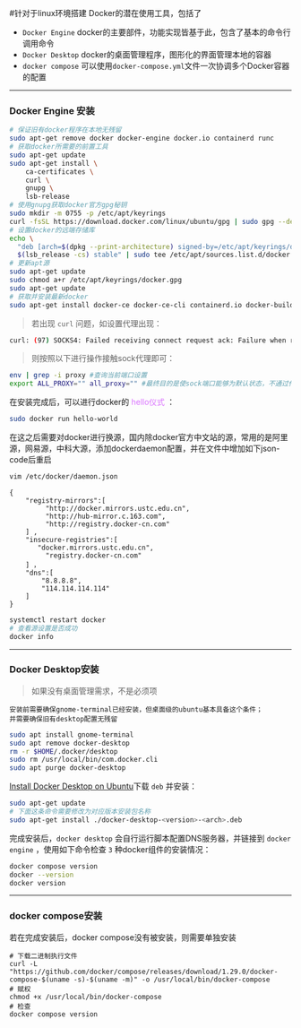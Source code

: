 #针对于linux环境搭建 
Docker的潜在使用工具，包括了
- `Docker Engine` docker的主要部件，功能实现皆基于此，包含了基本的命令行调用命令
- `Docker Desktop` docker的桌面管理程序，图形化的界面管理本地的容器
- `docker compose` 可以使用`docker-compose.yml`文件一次协调多个Docker容器的配置

---

### Docker Engine 安装

```bash
# 保证旧有docker程序在本地无残留
sudo apt-get remove docker docker-engine docker.io containerd runc
# 获取docker所需要的前置工具
sudo apt-get update
sudo apt-get install \
    ca-certificates \
    curl \
    gnupg \
    lsb-release
# 使用gnupg获取docker官方gpg秘钥
sudo mkdir -m 0755 -p /etc/apt/keyrings
curl -fsSL https://download.docker.com/linux/ubuntu/gpg | sudo gpg --dearmor -o /etc/apt/keyrings/docker.gpg
# 设置docker的远端存储库
echo \
  "deb [arch=$(dpkg --print-architecture) signed-by=/etc/apt/keyrings/docker.gpg] https://download.docker.com/linux/ubuntu \
  $(lsb_release -cs) stable" | sudo tee /etc/apt/sources.list.d/docker.list > /dev/null
# 更新apt源
sudo apt-get update
sudo chmod a+r /etc/apt/keyrings/docker.gpg
sudo apt-get update
# 获取并安装最新docker
sudo apt-get install docker-ce docker-ce-cli containerd.io docker-buildx-plugin docker-compose-plugin
```

> 若出现 `curl` 问题，如设置代理出现：

```bash
curl: (97) SOCKS4: Failed receiving connect request ack: Failure when receiving data     from the peer
```

> 则按照以下进行操作接触sock代理即可：

```bash
env | grep -i proxy #查询当前端口设置
export ALL_PROXY="" all_proxy="" #最终目的是使sock端口能够为默认状态，不通过代理
```

在安装完成后，可以进行docker的 <font color="#da73ff">hello仪式</font> ：

```bash
sudo docker run hello-world
```

在这之后需要对docker进行换源，国内除docker官方中文站的源，常用的是阿里源，网易源，中科大源，添加dockerdaemon配置，并在文件中增加如下json-code后重启

```bash
vim /etc/docker/daemon.json
```

```shell
{
    "registry-mirrors":[
         "http://docker.mirrors.ustc.edu.cn",
         "http://hub-mirror.c.163.com",
         "http://registry.docker-cn.com"
    ] ,
    "insecure-registries":[
       "docker.mirrors.ustc.edu.cn",
         "registry.docker-cn.com"
    ] ，
    "dns":[
	    "8.8.8.8",
	    "114.114.114.114"
    ]
}
```

```bash
systemctl restart docker
# 查看源设置是否成功
docker info
```

---

### Docker Desktop安装

> 如果没有桌面管理需求，不是必须项

	安装前需要确保gnome-terminal已经安装，但桌面级的ubuntu基本具备这个条件；
	并需要确保旧有desktop配置无残留

```bash
sudo apt install gnome-terminal
sudo apt remove docker-desktop
rm -r $HOME/.docker/desktop
sudo rm /usr/local/bin/com.docker.cli
sudo apt purge docker-desktop
```

[Install Docker Desktop on Ubuntu](https://docs.docker.com/desktop/install/ubuntu/)下载 `deb` 并安装：

```bash
sudo apt-get update
# 下面这条命令需要修改为对应版本安装包名称
sudo apt-get install ./docker-desktop-<version>-<arch>.deb
```

完成安装后，`docker desktop` 会自行运行脚本配置DNS服务器，并链接到 `docker engine` ，使用如下命令检查 `3` 种docker组件的安装情况：
```bash
docker compose version
docker --version
docker version
```

---

### docker compose安装

若在完成安装后，docker compose没有被安装，则需要单独安装

```shell
# 下载二进制执行文件
curl -L "https://github.com/docker/compose/releases/download/1.29.0/docker-compose-$(uname -s)-$(uname -m)" -o /usr/local/bin/docker-compose
# 赋权
chmod +x /usr/local/bin/docker-compose
# 检查
docker compose version
```